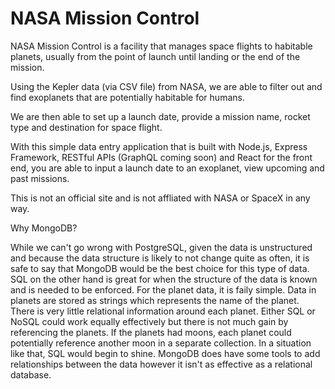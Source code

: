 # NASA Mission Control

NASA Mission Control is a facility that manages space flights to habitable planets, usually from the point of launch until landing or the end of the mission. 

Using the Kepler data (via CSV file) from NASA, we are able to filter out and find exoplanets that are potentially habitable for humans. 

We are then able to set up a launch date, provide a mission name, rocket type and destination for space flight. 

With this simple data entry application that is built with Node.js, Express Framework, RESTful APIs (GraphQL coming soon) and React for the front end, you are able to input a launch date to an exoplanet, view upcoming and past missions. 

This is not an official site and is not affliated with NASA or SpaceX in any way.

Why MongoDB? 

While we can't go wrong with PostgreSQL, given the data is unstructured and because the data structure is likely to not change quite as often, it is safe to say that MongoDB would be the best choice for this type of data. SQL on the other hand is great for when the structure of the data is known and is needed to be enforced. For the planet data, it is faily simple. Data in planets are stored as strings which represents the name of the planet. There is very little relational information around each planet. Either SQL or NoSQL could work equally effectively but there is not much gain by referencing the planets. If the planets had moons, each planet could potentially reference another moon in a separate collection. In a situation like that, SQL would begin to shine. MongoDB does have some tools to add relationships between the data however it isn't as effective as a relational database. 